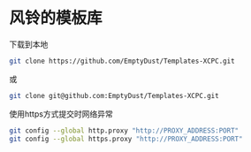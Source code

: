 # 风铃的模板库

下载到本地

```sh
git clone https://github.com/EmptyDust/Templates-XCPC.git
```
或
```sh
git clone git@github.com:EmptyDust/Templates-XCPC.git
```

使用https方式提交时网络异常
```sh
git config --global http.proxy "http://PROXY_ADDRESS:PORT"
git config --global https.proxy "http://PROXY_ADDRESS:PORT"
```